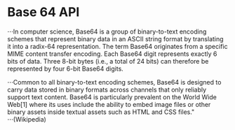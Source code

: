 # Base 64 API

⋅⋅⋅In computer science, Base64 is a group of binary-to-text encoding schemes that represent binary data in an ASCII string format by translating it into a radix-64 representation. The term Base64 originates from a specific MIME content transfer encoding. Each Base64 digit represents exactly 6 bits of data. Three 8-bit bytes (i.e., a total of 24 bits) can therefore be represented by four 6-bit Base64 digits.

⋅⋅⋅Common to all binary-to-text encoding schemes, Base64 is designed to carry data stored in binary formats across channels that only reliably support text content. Base64 is particularly prevalent on the World Wide Web[1] where its uses include the ability to embed image files or other binary assets inside textual assets such as HTML and CSS files."
⋅⋅⋅(Wikipedia)